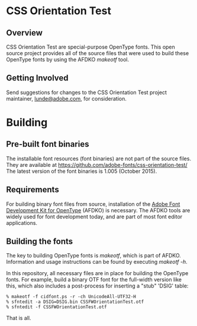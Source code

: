 CSS Orientation Test
====

Overview
----
CSS Orientation Test are special-purpose OpenType fonts. This open source project provides all of the source files 
that were used to build these OpenType fonts by using the AFDKO *makeotf* tool.

Getting Involved
----
Send suggestions for changes to the CSS Orientation Test project maintainer, lunde@adobe.com, for consideration.

Building
====

Pre-built font binaries
----
The installable font resources (font binaries) are not part of the source files. 
They are available at  https://github.com/adobe-fonts/css-orientation-test/
The latest version of the font binaries is 1.005 (October 2015).


Requirements
----

For building binary font files from source, installation of the 
[Adobe Font Development Kit for OpenType](http://www.adobe.com/devnet/opentype/afdko.html) (AFDKO) 
is necessary. The AFDKO tools are widely used for font development today, and are part of most font editor applications.

Building the fonts
----

The key to building OpenType fonts is *makeotf*, which is part of AFDKO. Information and usage instructions can be found 
by executing *makeotf -h*.

In this repository, all necessary files are in place for building the OpenType fonts. For example, build a binary OTF font 
for the full-width version like this, which also includes a post-process for inserting a "stub" 'DSIG' table:

    % makeotf -f cidfont.ps -r -ch UnicodeAll-UTF32-H
    % sfntedit -a DSIG=DSIG.bin CSSFWOrientationTest.otf
    % sfntedit -f CSSFWOrientationTest.otf

That is all.
